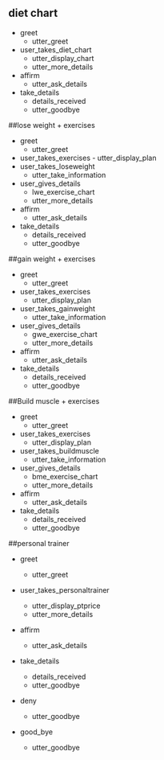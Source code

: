 
## diet chart
  * greet
    - utter_greet
  * user_takes_diet_chart
    - utter_display_chart
    - utter_more_details
  * affirm
    - utter_ask_details
  * take_details
    - details_received
    - utter_goodbye



##lose weight + exercises
  * greet
    - utter_greet
  *  user_takes_exercises
    - utter_display_plan
  * user_takes_loseweight
    - utter_take_information
  * user_gives_details
    - lwe_exercise_chart
    - utter_more_details
  * affirm
    - utter_ask_details
  * take_details
    - details_received
    - utter_goodbye

##gain weight + exercises
  * greet
    - utter_greet
  * user_takes_exercises
    - utter_display_plan
  * user_takes_gainweight
    - utter_take_information
  * user_gives_details
    - gwe_exercise_chart
    - utter_more_details
  * affirm
    - utter_ask_details
  * take_details
    - details_received
    - utter_goodbye

##Build muscle + exercises
  * greet
    - utter_greet
  * user_takes_exercises
    - utter_display_plan
  * user_takes_buildmuscle
    - utter_take_information
  * user_gives_details
    - bme_exercise_chart
    - utter_more_details
  * affirm
    - utter_ask_details
  * take_details
    - details_received
    - utter_goodbye

##personal trainer
  * greet
    - utter_greet
  * user_takes_personaltrainer
    - utter_display_ptprice
    - utter_more_details
  * affirm
    - utter_ask_details
  * take_details
    - details_received
    - utter_goodbye

  * deny
    - utter_goodbye

  * good_bye
    - utter_goodbye

